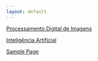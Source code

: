 ```yaml
---
layout: default
---
```



[Processamento Digital de Imagens](pdi)

[Inteligência Artificial](ia)

[Sample Page](sample)